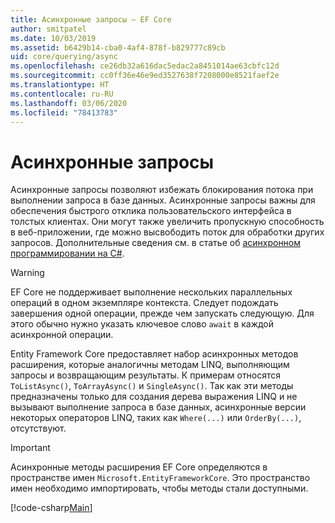 ```yaml
---
title: Асинхронные запросы — EF Core
author: smitpatel
ms.date: 10/03/2019
ms.assetid: b6429b14-cba0-4af4-878f-b829777c89cb
uid: core/querying/async
ms.openlocfilehash: ce26db32a616dac5edac2a8451014ae63cbfc12d
ms.sourcegitcommit: cc0ff36e46e9ed3527638f7208000e8521faef2e
ms.translationtype: HT
ms.contentlocale: ru-RU
ms.lasthandoff: 03/06/2020
ms.locfileid: "78413783"
---
```

# <a name="asynchronous-queries"></a>Асинхронные запросы

Асинхронные запросы позволяют избежать блокирования потока при выполнении запроса в базе данных. Асинхронные запросы важны для обеспечения быстрого отклика пользовательского интерфейса в толстых клиентах. Они могут также увеличить пропускную способность в веб-приложении, где можно высвободить поток для обработки других запросов. Дополнительные сведения см. в статье об [асинхронном программировании на C#](/dotnet/csharp/async).

> [!WARNING]  
> EF Core не поддерживает выполнение нескольких параллельных операций в одном экземпляре контекста. Следует подождать завершения одной операции, прежде чем запускать следующую. Для этого обычно нужно указать ключевое слово `await` в каждой асинхронной операции.

Entity Framework Core предоставляет набор асинхронных методов расширения, которые аналогичны методам LINQ, выполняющим запросы и возвращающим результаты. К примерам относятся `ToListAsync()`, `ToArrayAsync()` и `SingleAsync()`. Так как эти методы предназначены только для создания дерева выражения LINQ и не вызывают выполнение запроса в базе данных, асинхронные версии некоторых операторов LINQ, таких как `Where(...)` или `OrderBy(...)`, отсутствуют.

> [!IMPORTANT]  
> Асинхронные методы расширения EF Core определяются в пространстве имен `Microsoft.EntityFrameworkCore`. Это пространство имен необходимо импортировать, чтобы методы стали доступными.

[!code-csharp[Main](../../../samples/core/Querying/Async/Sample.cs#ToListAsync)]
